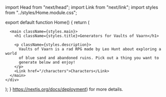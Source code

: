 import Head from "next/head";
import Link from "next/link";
import styles from "../styles/Home.module.css";

export default function Home() {
  return (
    <div className={styles.container}>
      <Head>
        <title>Vaults of Vaarn Generator</title>
        <meta name="description" content="Generated by create next app" />
        <link rel="icon" href="/favicon.ico" />
      </Head>

      <main className={styles.main}>
        <h1 className={styles.title}>Generators for Vaults of Vaarn</h1>

        <p className={styles.description}>
          Vaults of Vaarn is a rad RPG made by Leo Hunt about exploring a world
          of blue sand and abandoned ruins. Pick out a thing you want to
          generate below and enjoy!
        </p>
        <Link href="/characters">Characters</Link>
      </main>
    </div>
  );
}
https://nextjs.org/docs/deployment) for more details.
